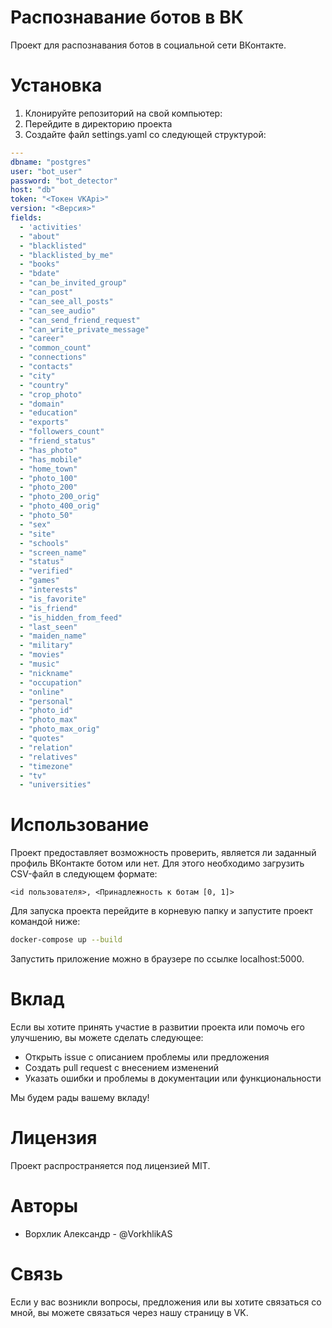 # Распознавание ботов в ВК

Проект для распознавания ботов в социальной сети ВКонтакте.

# Установка

1. Клонируйте репозиторий на свой компьютер:
2. Перейдите в директорию проекта
3. Создайте файл settings.yaml со следующей структурой:

```yaml
---
dbname: "postgres"
user: "bot_user"
password: "bot_detector"
host: "db"
token: "<Токен VKApi>"
version: "<Версия>"
fields:
  - 'activities'
  - "about"
  - "blacklisted"
  - "blacklisted_by_me"
  - "books"
  - "bdate"
  - "can_be_invited_group"
  - "can_post"
  - "can_see_all_posts"
  - "can_see_audio"
  - "can_send_friend_request"
  - "can_write_private_message"
  - "career"
  - "common_count"
  - "connections"
  - "contacts"
  - "city"
  - "country"
  - "crop_photo"
  - "domain"
  - "education"
  - "exports"
  - "followers_count"
  - "friend_status"
  - "has_photo"
  - "has_mobile"
  - "home_town"
  - "photo_100"
  - "photo_200"
  - "photo_200_orig"
  - "photo_400_orig"
  - "photo_50"
  - "sex"
  - "site"
  - "schools"
  - "screen_name"
  - "status"
  - "verified"
  - "games"
  - "interests"
  - "is_favorite"
  - "is_friend"
  - "is_hidden_from_feed"
  - "last_seen"
  - "maiden_name"
  - "military"
  - "movies"
  - "music"
  - "nickname"
  - "occupation"
  - "online"
  - "personal"
  - "photo_id"
  - "photo_max"
  - "photo_max_orig"
  - "quotes"
  - "relation"
  - "relatives"
  - "timezone"
  - "tv"
  - "universities"

```

# Использование
Проект предоставляет возможность проверить, является ли заданный профиль ВКонтакте ботом или нет. Для этого необходимо загрузить CSV-файл в следующем формате:

```
<id пользователя>, <Принадлежность к ботам [0, 1]>
```

Для запуска проекта перейдите в корневую папку и запустите проект командой ниже:

```bash
docker-compose up --build
```

Запустить приложение можно в браузере по ссылке localhost:5000.

# Вклад

Если вы хотите принять участие в развитии проекта или помочь его улучшению, вы можете сделать следующее:

- Открыть issue с описанием проблемы или предложения
- Создать pull request с внесением изменений
- Указать ошибки и проблемы в документации или функциональности

Мы будем рады вашему вкладу!

# Лицензия

Проект распространяется под лицензией MIT.

# Авторы

- Ворхлик Александр - @VorkhlikAS

# Связь

Если у вас возникли вопросы, предложения или вы хотите связаться со мной, вы можете связаться через нашу страницу в VK.
